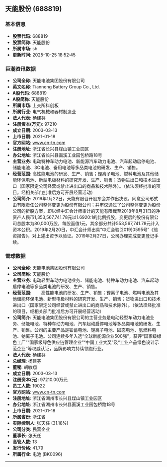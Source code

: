 ## 天能股份 (688819)

### 基本信息

- **股票代码**: 688819
- **股票简称**: 天能股份
- **所属市场**: sh
- **更新时间**: 2025-10-25 18:52:45

### 巨潮资讯数据

- **公司全称**: 天能电池集团股份有限公司
- **英文名称**: Tianneng Battery Group Co., Ltd.
- **A股代码**: 688819
- **A股简称**: 天能股份
- **所属市场**: 上交所科创板
- **所属行业**: 电气机械和器材制造业
- **法人代表**: 杨建芬
- **注册资本(万元)**: 97210
- **成立日期**: 2003-03-13
- **上市日期**: 2021-01-18
- **官方网站**: www.cn-tn.com
- **注册地址**: 浙江省长兴县煤山镇工业园区
- **办公地址**: 浙江省长兴县画溪工业园包桥路18号
- **主营业务**: 电动特种车动力电池、新能源汽车动力电池、汽车起动启停电池、储能电池、3C电池、备用电池等多品类电池的研发、生产、销售。
- **经营范围**: 高性能电池的研发、生产、销售；锂离子电池、燃料电池及其他储能环保电池、新型电极材料的研究开发、生产、销售；货物进出口和技术进出口（国家限定公司经营或禁止进出口的商品和技术除外）。（依法须经批准的项目，经相关部门批准后方可开展经营活动）
- **公司简介**: 2019年1月22日，天能有限召开股东会并作出决议，同意公司形式由有限责任公司整体变更为股份有限公司；并审议通过了公司整体变更为股份公司的折股方案，即以经中汇会计师审计的天能有限截至2018年8月31日的净资产人民币1,353,567,741.78元以1.6920:1的比例折股，变更后的股份有限公司总股本为80,000万股，每股面值1元，其余部分共计553,567,741.78元计入资本公积。2019年2月20日，中汇会计师出具“中汇会验[2019]0595号”《验资报告》，对上述出资予以验证。2019年2月27日，公司办理完成变更登记手续。

### 雪球数据

- **公司全称**: 天能电池集团股份有限公司
- **公司简称**: 天能股份
- **主营业务**: 电动轻型车动力电池业务、储能电池、特种车动力电池、汽车起动启停电池等多品类电池的研发、生产、销售。
- **经营范围**: 　　高性能电池的研发、生产、销售；锂离子电池、燃料电池及其他储能环保电池、新型电极材料的研究开发、生产、销售；货物进出口和技术进出口（国家限定公司经营或禁止进出口的商品和技术除外）。（依法须经批准的项目，经相关部门批准后方可开展经营活动）
- **公司简介**: 天能电池集团股份有限公司的主营业务是电动轻型车动力电池业务、储能电池、特种车动力电池、汽车起动启停电池等多品类电池的研发、生产、销售。公司的主要产品是铅蓄电池、锂离子电池、固态电池、氢燃料电池、钠离子电池。公司连续多年入选“全球新能源企业500强”，获评“国家级绿色工厂”“国家级绿色供应链管理企业”“中国工业大奖”及“工业产品绿色设计示范企业”等权威认证，品牌影响力持续领跑行业。
- **法人代表**: 杨建芬
- **总经理**: 杨建芬
- **董秘**: 胡敏翔
- **成立日期**: 2003-03-13
- **注册资本(元)**: 97210.00万元
- **员工人数**: 19022
- **官方网站**: www.cn-tn.com
- **注册地址**: 浙江省湖州市长兴县煤山镇工业园区
- **办公地址**: 浙江省湖州市长兴县画溪工业园包桥路18号
- **上市日期**: 2021-01-18
- **所属省份**: 浙江省
- **实际控制人**: 张天任 (31.18%)
- **公司分类**: 民营企业
- **董事长**: 张天任
- **高管人数**: 13
- **发行价格**: 41.79
- **所属行业**: 电池 (BK0096)

---